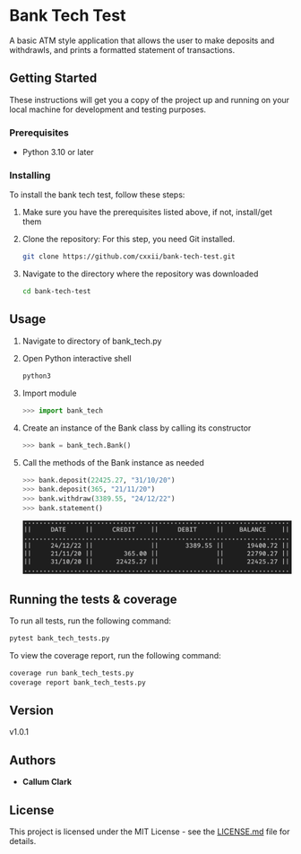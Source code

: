 # Bank Tech Test

A basic ATM style application that allows the user to make deposits and withdrawls, and prints a formatted statement of transactions.

## Getting Started

These instructions will get you a copy of the project up and running on your local machine for development and testing purposes.

### Prerequisites

* Python 3.10 or later

### Installing

To install the bank tech test, follow these steps:

1. Make sure you have the prerequisites listed above, if not, install/get them

2. Clone the repository: For this step, you need Git installed.

   ```bash
   git clone https://github.com/cxxii/bank-tech-test.git
   ```

3. Navigate to the directory where the repository was downloaded

    ```bash
    cd bank-tech-test
    ```

## Usage

1. Navigate to directory of bank_tech.py

2. Open Python interactive shell

    ```bash
    python3
    ```

3. Import module

    ```python
    >>> import bank_tech
    ```

4. Create an instance of the Bank class by calling its constructor

    ```python
    >>> bank = bank_tech.Bank()
    ```

5. Call the methods of the Bank instance as needed

    ```python
    >>> bank.deposit(22425.27, "31/10/20")
    >>> bank.deposit(365, "21/11/20")
    >>> bank.withdraw(3389.55, "24/12/22")
    >>> bank.statement()
    ```

    ![screenshot](https://github.com/cxxii/bank-tech-test/blob/main/screenshot.png)

## Running the tests & coverage

To run all tests, run the following command:

```bash
pytest bank_tech_tests.py
```

To view the coverage report, run the following command:

```bash
coverage run bank_tech_tests.py 
coverage report bank_tech_tests.py
```

## Version

v1.0.1

## Authors

* **Callum Clark**

## License

This project is licensed under the MIT License - see the [LICENSE.md](LICENSE.md) file for details.
